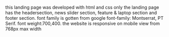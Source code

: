 this landing page was developed with html and css only
the landing page has the headersection, news slider section, feature & laptop section and footer section.
font family is gotten from google
font-family: Montserrat, PT Serif.
font weight:700,400.
the website is responsive on mobile view from 768px max width
